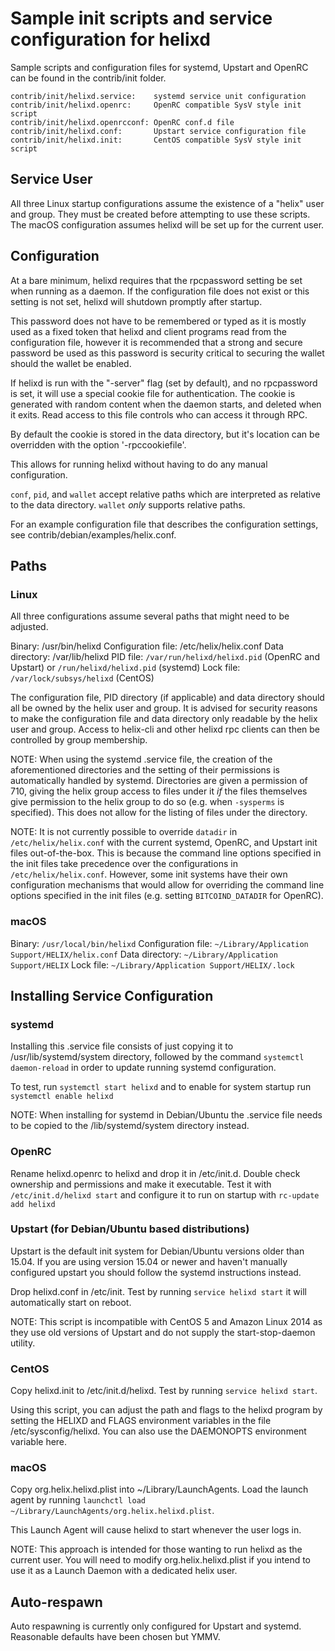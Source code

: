 Sample init scripts and service configuration for helixd
==========================================================

Sample scripts and configuration files for systemd, Upstart and OpenRC
can be found in the contrib/init folder.

    contrib/init/helixd.service:    systemd service unit configuration
    contrib/init/helixd.openrc:     OpenRC compatible SysV style init script
    contrib/init/helixd.openrcconf: OpenRC conf.d file
    contrib/init/helixd.conf:       Upstart service configuration file
    contrib/init/helixd.init:       CentOS compatible SysV style init script

Service User
---------------------------------

All three Linux startup configurations assume the existence of a "helix" user
and group.  They must be created before attempting to use these scripts.
The macOS configuration assumes helixd will be set up for the current user.

Configuration
---------------------------------

At a bare minimum, helixd requires that the rpcpassword setting be set
when running as a daemon.  If the configuration file does not exist or this
setting is not set, helixd will shutdown promptly after startup.

This password does not have to be remembered or typed as it is mostly used
as a fixed token that helixd and client programs read from the configuration
file, however it is recommended that a strong and secure password be used
as this password is security critical to securing the wallet should the
wallet be enabled.

If helixd is run with the "-server" flag (set by default), and no rpcpassword is set,
it will use a special cookie file for authentication. The cookie is generated with random
content when the daemon starts, and deleted when it exits. Read access to this file
controls who can access it through RPC.

By default the cookie is stored in the data directory, but it's location can be overridden
with the option '-rpccookiefile'.

This allows for running helixd without having to do any manual configuration.

`conf`, `pid`, and `wallet` accept relative paths which are interpreted as
relative to the data directory. `wallet` *only* supports relative paths.

For an example configuration file that describes the configuration settings,
see contrib/debian/examples/helix.conf.

Paths
---------------------------------

### Linux

All three configurations assume several paths that might need to be adjusted.

Binary:              /usr/bin/helixd
Configuration file:  /etc/helix/helix.conf
Data directory:      /var/lib/helixd
PID file:            `/var/run/helixd/helixd.pid` (OpenRC and Upstart) or `/run/helixd/helixd.pid` (systemd)
Lock file:           `/var/lock/subsys/helixd` (CentOS)

The configuration file, PID directory (if applicable) and data directory
should all be owned by the helix user and group.  It is advised for security
reasons to make the configuration file and data directory only readable by the
helix user and group.  Access to helix-cli and other helixd rpc clients
can then be controlled by group membership.

NOTE: When using the systemd .service file, the creation of the aforementioned
directories and the setting of their permissions is automatically handled by
systemd. Directories are given a permission of 710, giving the helix group
access to files under it _if_ the files themselves give permission to the
helix group to do so (e.g. when `-sysperms` is specified). This does not allow
for the listing of files under the directory.

NOTE: It is not currently possible to override `datadir` in
`/etc/helix/helix.conf` with the current systemd, OpenRC, and Upstart init
files out-of-the-box. This is because the command line options specified in the
init files take precedence over the configurations in
`/etc/helix/helix.conf`. However, some init systems have their own
configuration mechanisms that would allow for overriding the command line
options specified in the init files (e.g. setting `BITCOIND_DATADIR` for
OpenRC).

### macOS

Binary:              `/usr/local/bin/helixd`
Configuration file:  `~/Library/Application Support/HELIX/helix.conf`
Data directory:      `~/Library/Application Support/HELIX`
Lock file:           `~/Library/Application Support/HELIX/.lock`

Installing Service Configuration
-----------------------------------

### systemd

Installing this .service file consists of just copying it to
/usr/lib/systemd/system directory, followed by the command
`systemctl daemon-reload` in order to update running systemd configuration.

To test, run `systemctl start helixd` and to enable for system startup run
`systemctl enable helixd`

NOTE: When installing for systemd in Debian/Ubuntu the .service file needs to be copied to the /lib/systemd/system directory instead.

### OpenRC

Rename helixd.openrc to helixd and drop it in /etc/init.d.  Double
check ownership and permissions and make it executable.  Test it with
`/etc/init.d/helixd start` and configure it to run on startup with
`rc-update add helixd`

### Upstart (for Debian/Ubuntu based distributions)

Upstart is the default init system for Debian/Ubuntu versions older than 15.04. If you are using version 15.04 or newer and haven't manually configured upstart you should follow the systemd instructions instead.

Drop helixd.conf in /etc/init.  Test by running `service helixd start`
it will automatically start on reboot.

NOTE: This script is incompatible with CentOS 5 and Amazon Linux 2014 as they
use old versions of Upstart and do not supply the start-stop-daemon utility.

### CentOS

Copy helixd.init to /etc/init.d/helixd. Test by running `service helixd start`.

Using this script, you can adjust the path and flags to the helixd program by
setting the HELIXD and FLAGS environment variables in the file
/etc/sysconfig/helixd. You can also use the DAEMONOPTS environment variable here.

### macOS

Copy org.helix.helixd.plist into ~/Library/LaunchAgents. Load the launch agent by
running `launchctl load ~/Library/LaunchAgents/org.helix.helixd.plist`.

This Launch Agent will cause helixd to start whenever the user logs in.

NOTE: This approach is intended for those wanting to run helixd as the current user.
You will need to modify org.helix.helixd.plist if you intend to use it as a
Launch Daemon with a dedicated helix user.

Auto-respawn
-----------------------------------

Auto respawning is currently only configured for Upstart and systemd.
Reasonable defaults have been chosen but YMMV.
